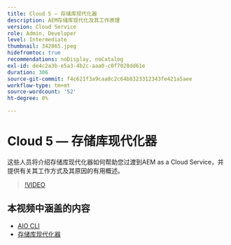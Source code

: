 ```yaml
---
title: Cloud 5 — 存储库现代化器
description: AEM存储库现代化及其工作原理
version: Cloud Service
role: Admin, Developer
level: Intermediate
thumbnail: 342865.jpeg
hidefromtoc: true
recommendations: noDisplay, noCatalog
exl-id: de4c2a3b-e5a3-4b2c-aaa0-c0f7028dd61e
duration: 306
source-git-commit: f4c621f3a9caa8c2c64b8323312343fe421a5aee
workflow-type: tm+mt
source-wordcount: '52'
ht-degree: 0%

---
```


# Cloud 5 — 存储库现代化器

这些人员将介绍存储库现代化器如何帮助您过渡到AEM as a Cloud Service，并提供有关其工作方式及其原因的有用概述。

>[!VIDEO](https://video.tv.adobe.com/v/342865?quality=12&learn=on)

## 本视频中涵盖的内容

+ [AIO CLI](https://github.com/adobe/aio-cli-plugin-aem-cloud-service-migration)
+ [存储库现代化器](https://github.com/adobe/aem-cloud-service-source-migration/tree/master/packages/repository-modernizer)
